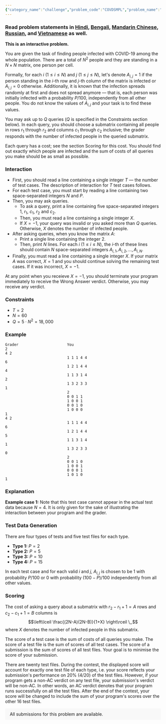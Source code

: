 ```yaml
---
{"category_name":"challenge","problem_code":"COVDSMPL","problem_name":"Covid Sampling (Challenge)","problemComponents":{"constraints":"","constraintsState":false,"subtasks":"","subtasksState":false,"inputFormat":"","inputFormatState":false,"outputFormat":"","outputFormatState":false,"sampleTestCases":{}},"video_editorial_url":"","languages_supported":{"0":"CPP14","1":"C","2":"JAVA","3":"PYTH 3.6","4":"CPP17","5":"PYTH","6":"PYP3","7":"CS2","8":"ADA","9":"PYPY","10":"TEXT","11":"PAS fpc","12":"NODEJS","13":"RUBY","14":"PHP","15":"GO","16":"HASK","17":"TCL","18":"PERL","19":"SCALA","20":"LUA","21":"kotlin","22":"BASH","23":"JS","24":"LISP sbcl","25":"rust","26":"PAS gpc","27":"BF","28":"CLOJ","29":"R","30":"D","31":"CAML","32":"FORT","33":"ASM","34":"swift","35":"FS","36":"WSPC","37":"LISP clisp","38":"SQL","39":"SCM guile","40":"PERL6","41":"ERL","42":"CLPS","43":"ICK","44":"NICE","45":"PRLG","46":"ICON","47":"COB","48":"SCM chicken","49":"PIKE","50":"SCM qobi","51":"ST","52":"SQLQ","53":"NEM"},"max_timelimit":2,"source_sizelimit":50000,"problem_author":"taran_1407","problem_tester":"","date_added":"17-05-2020","tags":{"0":"challenge","1":"june20","2":"rajarshi_basu","3":"taran_1407"},"problem_difficulty_level":"Unavailable","best_tag":"","editorial_url":"https://discuss.codechef.com/problems/COVDSMPL","time":{"view_start_date":1592213402,"submit_start_date":1592213402,"visible_start_date":1592213402,"end_date":1735669800},"is_direct_submittable":false,"problemDiscussURL":"https://discuss.codechef.com/search?q=COVDSMPL","is_proctored":false,"visitedContests":{},"layout":"problem"}
---
```

### Read problem statements in [Hindi](https://www.codechef.com/download/translated/JUNE20/hindi/COVDSMPL.pdf), [Bengali](https://www.codechef.com/download/translated/JUNE20/bengali/COVDSMPL.pdf), [Mandarin Chinese](https://www.codechef.com/download/translated/JUNE20/mandarin/COVDSMPL.pdf), [Russian](https://www.codechef.com/download/translated/JUNE20/russian/COVDSMPL.pdf), and [Vietnamese](https://www.codechef.com/download/translated/JUNE20/vietnamese/COVDSMPL.pdf) as well.

**This is an interactive problem.**

You are given the task of finding people infected with COVID-19 among the whole population. There are a total of $N^2$ people and they are standing in a $N \times N$ matrix, one person per cell.

Formally, for each $i$ ($1 \le i \le N$) and $j$ ($1 \le j \le N$), let's denote $A_{i, j} = 1$ if the person standing in the $i$-th row and $j$-th column of the matrix is infected or $A_{i, j} = 0$ otherwise. Additionally, it is known that the infection spreads randomly at first and does not spread anymore ― that is, each person was initially infected with a probability $P/100$, independently from all other people. You do not know the values of $A_{i, j}$ and your task is to find these values.

You may ask up to $Q$ queries ($Q$ is specified in the Constraints section below). In each query, you should choose a submatrix containing all people in rows $r_1$ through $r_2$ and columns $c_1$ through $c_2$ inclusive; the grader responds with the number of infected people in the queried submatrix.

Each query has a cost; see the section Scoring for this cost. You should find out exactly which people are infected and the sum of costs of all queries you make should be as small as possible.

### Interaction
- First, you should read a line containing a single integer $T$ ― the number of test cases. The description of interaction for $T$ test cases follows.
- For each test case, you must start by reading a line containing two space-separated integers $N$ and $P$.
- Then, you may ask queries.
    - To ask a query, print a line containing five space-separated integers $1$, $r_1$, $c_1$, $r_2$ and $c_2$.
    - Then, you must read a line containing a single integer $X$.
    - If $X = -1$, your query was invalid or you asked more than $Q$ queries. Otherwise, $X$ denotes the number of infected people.
- After asking queries, when you know the matrix $A$:
    - Print a single line containing the integer $2$.
    - Then, print $N$ lines. For each $i$ ($1 \le i \le N$), the $i$-th of these lines should contain $N$ space-separated integers $A_{i, 1}, A_{i, 2}, \ldots, A_{i, N}$.
- Finally, you must read a line containing a single integer $X$. If your matrix $A$ was correct, $X = 1$ and you should continue solving the remaining test cases. If it was incorrect, $X = -1$.

At any point when you receieve $X = -1$, you should terminate your program immediately to receive the Wrong Answer verdict. Otherwise, you may receive any verdict.

### Constraints
- $T = 2$
- $N = 60$
- $Q = 5 \cdot N^2 = 18,000$

### Example
```
Grader						You
2
4 2
							1 1 1 4 4
6
							1 2 1 4 4
4
							1 1 3 1 4
2
							1 3 2 3 3
1
							2
							0 0 1 1
							1 0 0 1
							0 0 1 0
							1 0 0 0
1
4 2
							1 1 1 4 4
6
							1 2 1 4 4
5
							1 1 3 1 4
1
							1 3 2 3 3
0
							2
							0 0 1 0
							1 0 0 1
							0 0 0 1
							1 0 1 0
1
```

### Explanation
**Example case 1:** Note that this test case cannot appear in the actual test data because $N = 4$. It is only given for the sake of illustrating the interaction between your program and the grader.

### Test Data Generation
There are four types of tests and five test files for each type.
- **Type 1:** $P = 2$
- **Type 2:** $P = 5$
- **Type 3:** $P = 10$
- **Type 4:** $P = 15$

In each test case and for each valid $i$ and $j$, $A_{i, j}$ is chosen to be $1$ with probability $P/100$ or $0$ with probability $(100-P)/100$ independently from all other values.

### Scoring
The cost of asking a query about a submatrix with $r_2-r_1+1 = A$ rows and $c_2-c_1+1 = B$ columns is $$\left\lceil \frac{(2N-A)(2N-B)}{1+X} \right\rceil \,,$$ where $X$ denotes the number of infected people in this submatrix.

The score of a test case is the sum of costs of all queries you make. The score of a test file is the sum of scores of all test cases. The score of a submission is the sum of scores of all test files. Your goal is to minimise the score of your submission.

There are twenty test files. During the contest, the displayed score will account for exactly one test file of each type, i.e. your score reflects your submission's performance on 20% (4/20) of the test files. However, if your program gets a non-AC verdict on any test file, your submission's verdict will be non-AC. In other words, an AC verdict denotes that your program runs successfully on all the test files. After the end of the contest, your score will be changed to include the sum of your program's scores over the other 16 test files.

<aside style='background: #f8f8f8;padding: 10px 15px;'><div>All submissions for this problem are available.</div></aside>